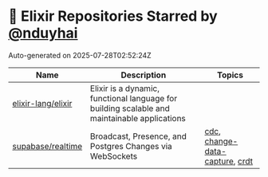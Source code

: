 # 🌟 Elixir Repositories Starred by [@nduyhai](https://github.com/nduyhai)

Auto-generated on 2025-07-28T02:52:24Z

| Name | Description | Topics |
|------|-------------|-------|
| [elixir-lang/elixir](https://github.com/elixir-lang/elixir) | Elixir is a dynamic, functional language for building scalable and maintainable applications |  |
| [supabase/realtime](https://github.com/supabase/realtime) | Broadcast, Presence, and Postgres Changes via WebSockets | [cdc](https://github.com/topics/cdc), [change-data-capture](https://github.com/topics/change-data-capture), [crdt](https://github.com/topics/crdt) |

